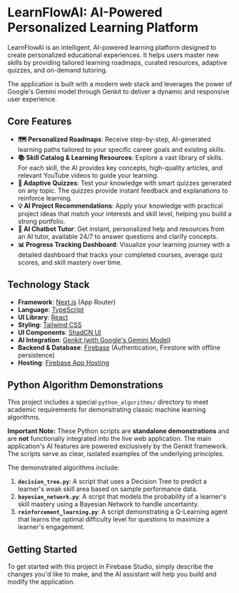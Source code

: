 
# LearnFlowAI: AI-Powered Personalized Learning Platform

LearnFlowAI is an intelligent, AI-powered learning platform designed to create personalized educational experiences. It helps users master new skills by providing tailored learning roadmaps, curated resources, adaptive quizzes, and on-demand tutoring.

The application is built with a modern web stack and leverages the power of Google's Gemini model through Genkit to deliver a dynamic and responsive user experience.

## Core Features

-   **🗺️ Personalized Roadmaps**: Receive step-by-step, AI-generated learning paths tailored to your specific career goals and existing skills.
-   **📚 Skill Catalog & Learning Resources**: Explore a vast library of skills. For each skill, the AI provides key concepts, high-quality articles, and relevant YouTube videos to guide your learning.
-   **🧠 Adaptive Quizzes**: Test your knowledge with smart quizzes generated on any topic. The quizzes provide instant feedback and explanations to reinforce learning.
-   **💡 AI Project Recommendations**: Apply your knowledge with practical project ideas that match your interests and skill level, helping you build a strong portfolio.
-   **🤖 AI Chatbot Tutor**: Get instant, personalized help and resources from an AI tutor, available 24/7 to answer questions and clarify concepts.
-   **📊 Progress Tracking Dashboard**: Visualize your learning journey with a detailed dashboard that tracks your completed courses, average quiz scores, and skill mastery over time.

## Technology Stack

-   **Framework**: [Next.js](https://nextjs.org/) (App Router)
-   **Language**: [TypeScript](https://www.typescriptlang.org/)
-   **UI Library**: [React](https://reactjs.org/)
-   **Styling**: [Tailwind CSS](https://tailwindcss.com/)
-   **UI Components**: [ShadCN UI](https://ui.shadcn.com/)
-   **AI Integration**: [Genkit (with Google's Gemini Model)](https://firebase.google.com/docs/genkit)
-   **Backend & Database**: [Firebase](https://firebase.google.com/) (Authentication, Firestore with offline persistence)
-   **Hosting**: [Firebase App Hosting](https://firebase.google.com/docs/app-hosting)

## Python Algorithm Demonstrations

This project includes a special `python_algorithms/` directory to meet academic requirements for demonstrating classic machine learning algorithms.

**Important Note:** These Python scripts are **standalone demonstrations** and are **not** functionally integrated into the live web application. The main application's AI features are powered exclusively by the Genkit framework. The scripts serve as clear, isolated examples of the underlying principles.

The demonstrated algorithms include:

1.  **`decision_tree.py`**: A script that uses a Decision Tree to predict a learner's weak skill area based on sample performance data.
2.  **`bayesian_network.py`**: A script that models the probability of a learner's skill mastery using a Bayesian Network to handle uncertainty.
3.  **`reinforcement_learning.py`**: A script demonstrating a Q-Learning agent that learns the optimal difficulty level for questions to maximize a learner's engagement.

## Getting Started

To get started with this project in Firebase Studio, simply describe the changes you'd like to make, and the AI assistant will help you build and modify the application.
